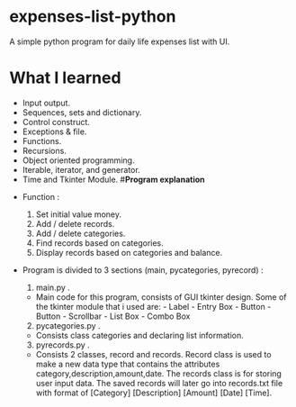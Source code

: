 # expenses-list-python
A simple python program for daily life expenses list with UI.
# What I learned
- Input output.
- Sequences, sets and dictionary.
- Control construct.
- Exceptions & file.
- Functions.
- Recursions.
- Object oriented programming.
- Iterable, iterator, and generator.
- Time and Tkinter Module.
#**Program explanation**
* Function :
  1. Set initial value money.
  2. Add / delete records.
  3. Add / delete categories.
  4. Find records based on categories.
  5. Display records based on categories and balance.
* Program is divided to 3 sections (main, pycategories, pyrecord) :
  1. main.py .
    - Main code for this program, consists of GUI tkinter design. Some of the tkinter module that i used       are:
          - Label
          - Entry Box
          - Button
          - Button
          - Scrollbar
          - List Box
          - Combo Box
  2. pycategories.py .
    - Consists class categories and declaring list information.
    
  3. pyrecords.py .
    - Consists 2 classes, record and records. Record class is used to make a new data type that             contains the attributes category,description,amount,date. The records class is for storing user       input data. The saved records will later go into records.txt file with format of [Category]           [Description] [Amount] [Date] [Time].

